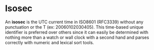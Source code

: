 # Isosec

An **isosec** is the UTC current time in ISO8601 (RFC3339) without any punctuation or the T (ex: 20060102030405). This time-based unique identifier is preferred over others since it can easily be determined with nothing more than a watch or wall clock with a second hand and parses correctly with numeric and lexical sort tools.

